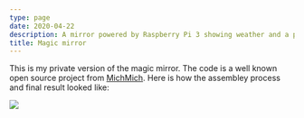 ```yaml
---
type: page
date: 2020-04-22
description: A mirror powered by Raspberry Pi 3 showing weather and a private calendar.
title: Magic mirror
---
```


This is my private version of the magic mirror. The code is a well known open source project from [MichMich](https://github.com/MichMich/MagicMirror). Here is how the assembley process and final result looked like:

<img src="{{ site.url }}/assets/images/mirror_beginning.jpg" align="left" />
